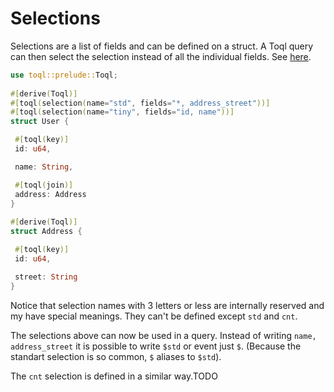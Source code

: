 
# Selections
Selections are a list of fields and can be defined on a struct. 
A Toql query can then select the selection instead of all the individual fields. See [here](../5-query-language/6-selections).


```rust
use toql::prelude::Toql;
 
#[derive(Toql)]
#[toql(selection(name="std", fields="*, address_street"))]
#[toql(selection(name="tiny", fields="id, name"))]
struct User {

 #[toql(key)]
 id: u64,

 name: String,

 #[toql(join)]
 address: Address
}
 
#[derive(Toql)]
struct Address {

 #[toql(key)]
 id: u64,

 street: String
}
```

Notice that selection names with 3 letters or less are internally reserved and my have special meanings. 
They can't be defined except `std` and `cnt`.

The selections above can now be used in a query. Instead of writing `name, address_street` it is possible to write `$std` or event just `$`.
(Because the standart selection is so common, `$` aliases to `$std`).

The `cnt` selection is defined in a similar way.TODO









